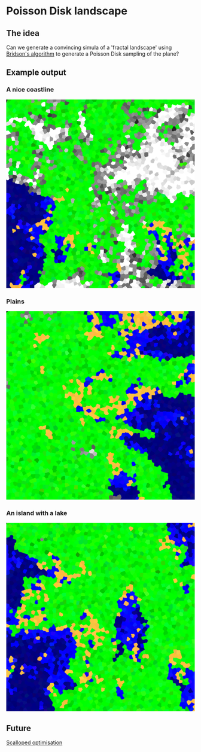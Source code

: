 # Poisson Disk landscape

## The idea

Can we generate a convincing simula of a 'fractal landscape' using [Bridson's algorithm](https://www.cs.ubc.ca/~rbridson/docs/bridson-siggraph07-poissondisk.pdf) to generate a Poisson Disk sampling of the plane?

## Example output

### A nice coastline

![](examples/coastline.png)

### Plains

![](examples/plains.png)

### An island with a lake

![](examples/island-lake.png)

## Future

[Scalloped optimisation](http://www.cs.virginia.edu/~gfx/pubs/antimony/antimony.pdf)
